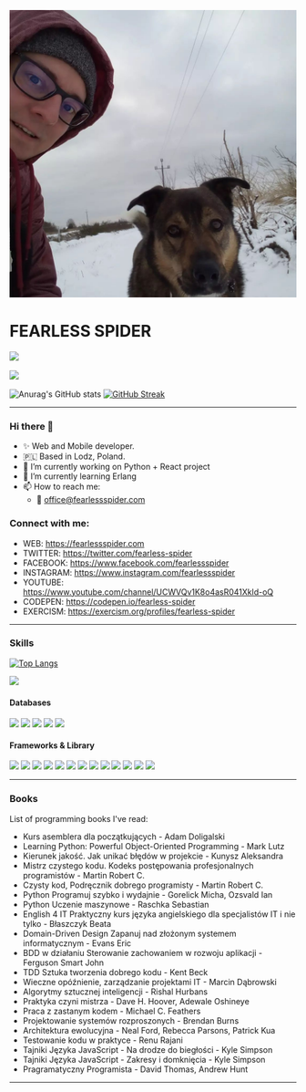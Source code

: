 ![FEARLESS SPIDER](https://github.com/fearless-spider/fearless-spider/blob/master/profile.jpg)

# FEARLESS SPIDER

<img
  src="https://cr-ss-service.azurewebsites.net/api/ScreenShot?widget=summary&username=fearless-spider&badges=2&show-avatar=false&style=--header-bg-color:%23000;--border-radius:10px"
/>

<a href="https://www.codewars.com/users/fearless-spider"><img src="https://www.codewars.com/users/fearless-spider/badges/large"></a>


![Anurag's GitHub stats](https://github-readme-stats.vercel.app/api?username=fearless-spider&show_icons=true)
[![GitHub Streak](https://github-readme-streak-stats.herokuapp.com/?user=fearless-spider)](https://git.io/streak-stats)

---

### Hi there 👋

* ✨ Web and Mobile developer.
* 🇵🇱 Based in Lodz, Poland.
* 🔭 I’m currently working on Python + React project
* 🌱 I’m currently learning Erlang
* 📫 How to reach me: 
  * 📧 office@fearlessspider.com


### Connect with me:

* WEB: https://fearlessspider.com
* TWITTER: https://twitter.com/fearless-spider
* FACEBOOK: https://www.facebook.com/fearlessspider
* INSTAGRAM: https://www.instagram.com/fearlessspider
* YOUTUBE: https://www.youtube.com/channel/UCWVQv1K8o4asR041Xkld-oQ
* CODEPEN: https://codepen.io/fearless-spider
* EXERCISM: https://exercism.org/profiles/fearless-spider

---
### Skills

[![Top Langs](https://github-readme-stats.vercel.app/api/top-langs/?username=fearless-spider)](https://github.com/anuraghazra/github-readme-stats)

<img
  src="https://cr-skills-chart-widget.azurewebsites.net/api/api?username=fearless-spider&width=820"
/>

#### Databases

<img
src="https://img.shields.io/badge/MariaDB-003545?style=for-the-badge&logo=mariadb&logoColor=white"
/>
<img
src="https://img.shields.io/badge/MySQL-005C84?style=for-the-badge&logo=mysql&logoColor=white"
/>
<img
src="https://img.shields.io/badge/PostgreSQL-316192?style=for-the-badge&logo=postgresql&logoColor=white"
/>
<img
src="https://img.shields.io/badge/SQLite-07405E?style=for-the-badge&logo=sqlite&logoColor=white"
/>
<img
src="https://img.shields.io/badge/MongoDB-4EA94B?style=for-the-badge&logo=mongodb&logoColor=white"
/>

#### Frameworks & Library

<img
src="https://img.shields.io/badge/.NET-512BD4?style=for-the-badge&logo=dotnet&logoColor=white"
/>
<img
src="https://img.shields.io/badge/Bootstrap-563D7C?style=for-the-badge&logo=bootstrap&logoColor=white"
/>
<img
src="https://img.shields.io/badge/chai-A30701?style=for-the-badge&logo=chai&logoColor=white"
/>
<img
src="https://img.shields.io/badge/Cypress-17202C?style=for-the-badge&logo=cypress&logoColor=white"
/>
<img
src="https://img.shields.io/badge/Docker-2CA5E0?style=for-the-badge&logo=docker&logoColor=white"
/>
<img
src="https://img.shields.io/badge/Django-092E20?style=for-the-badge&logo=django&logoColor=green"
/>
<img
src="https://img.shields.io/badge/django%20rest-ff1709?style=for-the-badge&logo=django&logoColor=white"
/>
<img
src="https://img.shields.io/badge/Flask-000000?style=for-the-badge&logo=flask&logoColor=white"
/>
<img
src="https://img.shields.io/badge/GraphQl-E10098?style=for-the-badge&logo=graphql&logoColor=white"
/>
<img
src="https://img.shields.io/badge/Jasmine-8A4182?style=for-the-badge&logo=Jasmine&logoColor=white"
/>
<img
src="https://img.shields.io/badge/Jest-C21325?style=for-the-badge&logo=jest&logoColor=white"
/>
<img
src="https://img.shields.io/badge/jQuery-0769AD?style=for-the-badge&logo=jquery&logoColor=white"
/>
<img
src="https://img.shields.io/badge/React-20232A?style=for-the-badge&logo=react&logoColor=61DAFB"
/>

---
### Books
List of programming books I've read:
* Kurs asemblera dla początkujących - Adam Doligalski
* Learning Python: Powerful Object-Oriented Programming - Mark Lutz
* Kierunek jakość. Jak unikać błędów w projekcie - Kunysz Aleksandra
* Mistrz czystego kodu. Kodeks postępowania profesjonalnych programistów - Martin Robert C.
* Czysty kod, Podręcznik dobrego programisty - Martin Robert C.
* Python Programuj szybko i wydajnie - Gorelick Micha, Ozsvald Ian
* Python Uczenie maszynowe - Raschka Sebastian
* English 4 IT Praktyczny kurs języka angielskiego dla specjalistów IT i nie tylko - Błaszczyk Beata
* Domain-Driven Design Zapanuj nad złożonym systemem informatycznym - Evans Eric
* BDD w działaniu Sterowanie zachowaniem w rozwoju aplikacji - Ferguson Smart John
* TDD Sztuka tworzenia dobrego kodu - Kent Beck
* Wieczne opóźnienie, zarządzanie projektami IT - Marcin Dąbrowski
* Algorytmy sztucznej inteligencji - Rishal Hurbans
* Praktyka czyni mistrza - Dave H. Hoover, Adewale Oshineye
* Praca z zastanym kodem - Michael C. Feathers
* Projektowanie systemów rozproszonych - Brendan Burns
* Architektura ewolucyjna - Neal Ford, Rebecca Parsons, Patrick Kua
* Testowanie kodu w praktyce - Renu Rajani
* Tajniki Języka JavaScript - Na drodze do biegłości - Kyle Simpson
* Tajniki Języka JavaScript - Zakresy i domknięcia - Kyle Simpson
* Pragramatyczny Programista - David Thomas, Andrew Hunt

---
